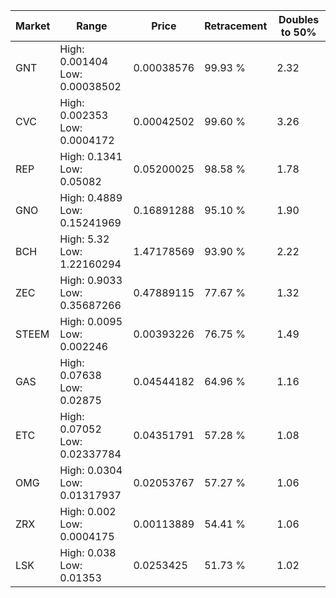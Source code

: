 | Market | Range | Price| Retracement | Doubles to 50% |
| --- | --- | --- | --- | --- |
| GNT | High: 0.001404<br />Low: 0.00038502 | 0.00038576 | 99.93 % | 2.32 |
| CVC | High: 0.002353<br />Low: 0.0004172 | 0.00042502 | 99.60 % | 3.26 |
| REP | High: 0.1341<br />Low: 0.05082 | 0.05200025 | 98.58 % | 1.78 |
| GNO | High: 0.4889<br />Low: 0.15241969 | 0.16891288 | 95.10 % | 1.90 |
| BCH | High: 5.32<br />Low: 1.22160294 | 1.47178569 | 93.90 % | 2.22 |
| ZEC | High: 0.9033<br />Low: 0.35687266 | 0.47889115 | 77.67 % | 1.32 |
| STEEM | High: 0.0095<br />Low: 0.002246 | 0.00393226 | 76.75 % | 1.49 |
| GAS | High: 0.07638<br />Low: 0.02875 | 0.04544182 | 64.96 % | 1.16 |
| ETC | High: 0.07052<br />Low: 0.02337784 | 0.04351791 | 57.28 % | 1.08 |
| OMG | High: 0.0304<br />Low: 0.01317937 | 0.02053767 | 57.27 % | 1.06 |
| ZRX | High: 0.002<br />Low: 0.0004175 | 0.00113889 | 54.41 % | 1.06 |
| LSK | High: 0.038<br />Low: 0.01353 | 0.0253425 | 51.73 % | 1.02 |
